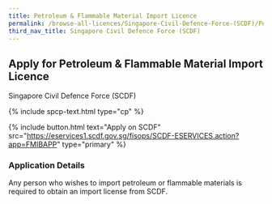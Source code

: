 ```yaml
---
title: Petroleum & Flammable Material Import Licence
permalink: /browse-all-licences/Singapore-Civil-Defence-Force-(SCDF)/Petroleum-&-Flammable-Material-Import-Licence
third_nav_title: Singapore Civil Defence Force (SCDF)
---
```


## Apply for Petroleum & Flammable Material Import Licence

Singapore Civil Defence Force (SCDF)

{% include spcp-text.html type="cp" %}

{% include button.html text="Apply on SCDF" src="https://eservices1.scdf.gov.sg/fisops/SCDF-ESERVICES.action?app=FMIBAPP" type="primary" %}

### Application Details

<p>Any person who wishes to import petroleum or flammable materials is required to obtain an import license from SCDF.</p>

